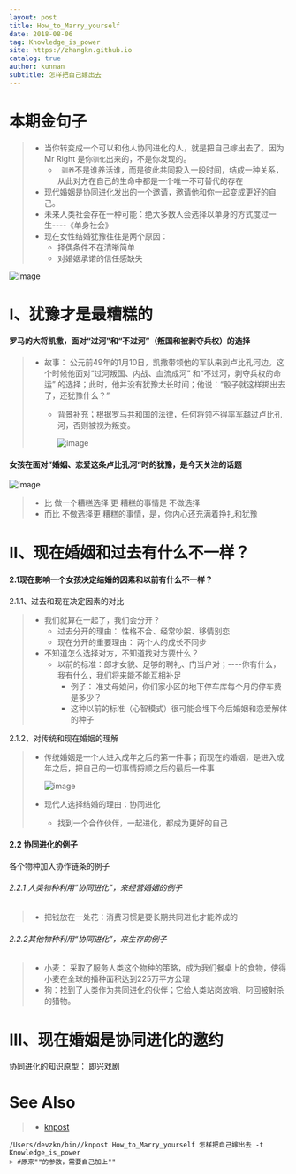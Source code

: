 ```yaml
---
layout: post
title: How_to_Marry_yourself
date: 2018-08-06
tag: Knowledge_is_power
site: https://zhangkn.github.io
catalog: true
author: kunnan
subtitle: 怎样把自己嫁出去
---
```




# 本期金句子



> * 当你转变成一个可以和他人协同进化的人，就是把自己嫁出去了。因为Mr Right 是你`驯化`出来的，不是你发现的。
>   * ` 驯养`不是谁养活谁，而是彼此共同投入一段时间，结成一种关系，从此对方在自己的生命中都是一个唯一不可替代的存在
> * 现代婚姻是协同进化发出的一个邀请，邀请他和你一起变成更好的自己。
> * 未来人类社会存在一种可能：绝大多数人会选择以单身的方式度过一生----《单身社会》
> * 现在女性结婚犹豫往往是两个原因：
>   * 择偶条件不在清晰简单
>   * 对婚姻承诺的信任感缺失



![image](https://wx4.sinaimg.cn/large/af39b376gy1ftzqil1cf3j20zk0k0e3i.jpg)



# I、犹豫才是最糟糕的



#### 罗马的大将凯撒，面对“过河”和“不过河”（叛国和被剥夺兵权）的选择

> * 故事： 公元前49年的1月10日，凯撒带领他的军队来到卢比孔河边。这个时候他面对“过河叛国、内战、血流成河” 和“不过河，剥夺兵权的命运” 的选择；此时，他并没有犹豫太长时间；他说：“骰子就这样掷出去了，还犹豫什么？”
>
>   * 背景补充；根据罗马共和国的法律，任何将领不得率军越过卢比孔河，否则被视为叛变。
>
>     ![image](https://wx4.sinaimg.cn/large/af39b376gy1ftzr4a0nm7j20zk0k01kx.jpg)

#### 女孩在面对”婚姻、恋爱这条卢比孔河“时的犹豫，是今天关注的话题

![image](https://wx4.sinaimg.cn/large/af39b376gy1ftzre2n3gsj20zk0k01kx.jpg)

> * 比 做一个糟糕选择 更 糟糕的事情是 不做选择
> * 而比 不做选择更 糟糕的事情，是，你内心还充满着挣扎和犹豫





# II、现在婚姻和过去有什么不一样？

#### 2.1现在影响一个女孩决定结婚的因素和以前有什么不一样？

2.1.1、过去和现在决定因素的对比

> - 我们就算在一起了，我们会分开？
>   - 过去分开的理由： 性格不合、经常吵架、移情别恋
>   - 现在分开的重要理由： 两个人的成长不同步
> - 不知道怎么选择对方，不知道找对方要什么？
>   - 以前的标准：郎才女貌、足够的聘礼、门当户对；----你有什么，我有什么，我们将来能不能互相补足
>     * 例子： 准丈母娘问，你们家小区的地下停车库每个月的停车费是多少？
>     * 这种以前的标准（心智模式）很可能会埋下今后婚姻和恋爱解体的种子



2.1.2、对传统和现在婚姻的理解

> - 传统婚姻是一个人进入成年之后的第一件事；而现在的婚姻，是进入成年之后，把自己的一切事情捋顺之后的最后一件事
>
>   ![image](https://wx4.sinaimg.cn/large/af39b376gy1ftzs119g7dj20zk0k07wh.jpg)
>
> - 现代人选择结婚的理由：协同进化
>
>   - 找到一个合作伙伴，一起进化，都成为更好的自己

#### 2.2 协同进化的例子

各个物种加入协作链条的例子

######  2.2.1 人类物种利用“协同进化”，来经营婚姻的例子

> * 把钱放在一处花：消费习惯是要长期共同进化才能养成的



###### 2.2.2其他物种利用“协同进化”，来生存的例子



> * 小麦： 采取了服务人类这个物种的策略，成为我们餐桌上的食物，使得小麦在全球的播种面积达到225万平方公理
> * 狗：找到了人类作为共同进化的伙伴；它给人类站岗放哨、叼回被射杀的猎物。



# III、现在婚姻是协同进化的邀约



协同进化的知识原型： 即兴戏剧







# See Also 

>* [knpost](https://github.com/zhangkn/KNBin/blob/master/knpost) 
>
```
/Users/devzkn/bin//knpost How_to_Marry_yourself 怎样把自己嫁出去 -t Knowledge_is_power
> #原来""的参数，需要自己加上""
```

